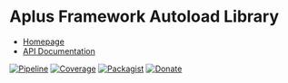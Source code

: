 # Aplus Framework Autoload Library

- [Homepage](https://aplus-framework.com/docs/autoload)
- [API Documentation](https://aplus-framework.gitlab.io/libraries/autoload/docs/)

[![Pipeline](https://gitlab.com/aplus-framework/libraries/autoload/badges/master/pipeline.svg)](https://gitlab.com/aplus-framework/libraries/autoload/-/pipelines?scope=branches)
[![Coverage](https://gitlab.com/aplus-framework/libraries/autoload/badges/master/coverage.svg?job=test:php)](https://aplus-framework.gitlab.io/libraries/autoload/coverage/)
[![Packagist](https://img.shields.io/packagist/v/aplus/autoload)](https://packagist.org/packages/aplus/autoload)
[![Donate](https://img.shields.io/badge/Donate-PayPal-blue.svg)](https://www.paypal.com/cgi-bin/webscr?cmd=_s-xclick&hosted_button_id=NGBNW5PY4VSJ4)
